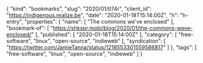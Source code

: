 {
  "kind": "bookmarks",
  "slug": "2020/01/tl74r",
  "client_id": "https://indigenous.realize.be",
  "date": "2020-01-18T15:14:00Z",
  "h": "h-entry",
  "properties": {
    "name": [
      "The commons we've enclosed"
    ],
    "bookmark-of": [
      "https://shkspr.mobi/blog/2020/01/the-commons-weve-enclosed/"
    ],
    "published": [
      "2020-01-18T15:14:00Z"
    ],
    "category": [
      "free-software",
      "linux",
      "open-source",
      "indieweb"
    ],
    "syndication": [
      "https://twitter.com/JamieTanna/status/1218553301559586817"
    ]
  },
  "tags": [
    "free-software",
    "linux",
    "open-source",
    "indieweb"
  ]
}
